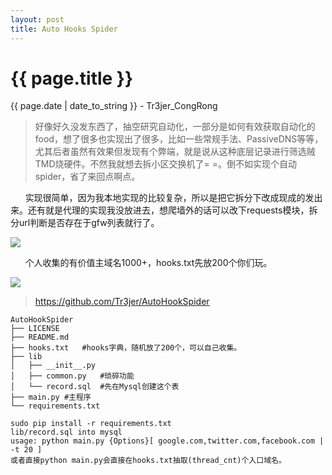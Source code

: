```yaml
---
layout: post
title: Auto Hooks Spider
---
```


{{ page.title }}
================
<p class="date">{{ page.date | date_to_string }} - Tr3jer_CongRong</p>

> 好像好久没发东西了，抽空研究自动化，一部分是如何有效获取自动化的food，想了很多也实现出了很多，比如一些常规手法、PassiveDNS等等，尤其后者虽然有效果但发现有个弊端，就是说从这种底层记录进行筛选贼TMD烧硬件。不然我就想去拆小区交换机了= =。倒不如实现个自动spider，省了来回点啊点。

&nbsp;&nbsp;&nbsp;&nbsp;&nbsp;&nbsp;实现很简单，因为我本地实现的比较复杂，所以是把它拆分下改成现成的发出来。还有就是代理的实现我没放进去，想爬墙外的话可以改下requests模块，拆分url判断是否存在于gfw列表就行了。

![](http://7xiw31.com1.z0.glb.clouddn.com/4rfedsxz.png)

&nbsp;&nbsp;&nbsp;&nbsp;&nbsp;&nbsp;个人收集的有价值主域名1000+，hooks.txt先放200个你们玩。

![](http://7xiw31.com1.z0.glb.clouddn.com/4trefds.png)

> https://github.com/Tr3jer/AutoHookSpider

```
AutoHookSpider
├── LICENSE
├── README.md
├── hooks.txt   #hooks字典，随机放了200个，可以自己收集。
├── lib
│   ├── __init__.py
│   ├── common.py   #琐碎功能
│   └── record.sql  #先在Mysql创建这个表
├── main.py #主程序
└── requirements.txt

sudo pip install -r requirements.txt
lib/record.sql into mysql
usage: python main.py {Options}[ google.com,twitter.com,facebook.com | -t 20 ]
或者直接python main.py会直接在hooks.txt抽取(thread_cnt)个入口域名。
```


